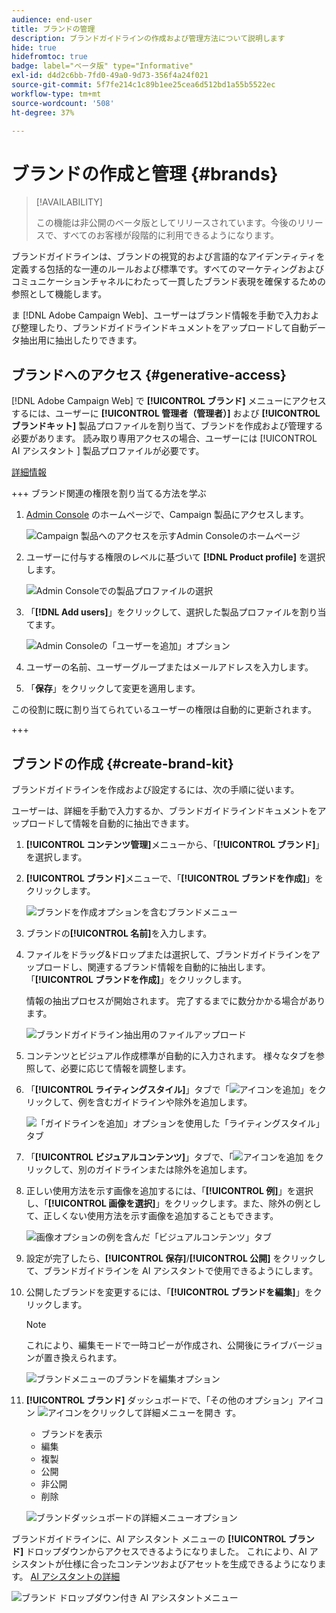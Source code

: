 ```yaml
---
audience: end-user
title: ブランドの管理
description: ブランドガイドラインの作成および管理方法について説明します
hide: true
hidefromtoc: true
badge: label="ベータ版" type="Informative"
exl-id: d4d2c6bb-7fd0-49a0-9d73-356f4a24f021
source-git-commit: 5f7fe214c1c89b1ee25cea6d512bd1a55b5522ec
workflow-type: tm+mt
source-wordcount: '508'
ht-degree: 37%

---
```


# ブランドの作成と管理 {#brands}

>[!AVAILABILITY]
>
>この機能は非公開のベータ版としてリリースされています。今後のリリースで、すべてのお客様が段階的に利用できるようになります。

ブランドガイドラインは、ブランドの視覚的および言語的なアイデンティティを定義する包括的な一連のルールおよび標準です。すべてのマーケティングおよびコミュニケーションチャネルにわたって一貫したブランド表現を確保するための参照として機能します。

ま [!DNL Adobe Campaign Web]、ユーザーはブランド情報を手動で入力および整理したり、ブランドガイドラインドキュメントをアップロードして自動データ抽出用に抽出したりできます。

## ブランドへのアクセス {#generative-access}

[!DNL Adobe Campaign Web] で **[!UICONTROL ブランド]** メニューにアクセスするには、ユーザーに **[!UICONTROL 管理者（管理者）]** および **[!UICONTROL ブランドキット]** 製品プロファイルを割り当て、ブランドを作成および管理する必要があります。 読み取り専用アクセスの場合、ユーザーには [!UICONTROL AI アシスタント &#x200B;] 製品プロファイルが必要です。

[詳細情報](https://experienceleague.adobe.com/ja/docs/campaign/campaign-v8/admin/permissions/manage-permissions)

+++ ブランド関連の権限を割り当てる方法を学ぶ

1. [Admin Console](https://adminconsole.adobe.com/enterprise) のホームページで、Campaign 製品にアクセスします。

   ![Campaign 製品へのアクセスを示すAdmin Consoleのホームページ ](assets/brands_admin_1.png)

1. ユーザーに付与する権限のレベルに基づいて **[!DNL Product profile]** を選択します。

   ![Admin Consoleでの製品プロファイルの選択 ](assets/brands_admin_2.png)

1. 「**[!DNL Add users]**」をクリックして、選択した製品プロファイルを割り当てます。

   ![Admin Consoleの「ユーザーを追加」オプション ](assets/brands_admin_3.png)

1. ユーザーの名前、ユーザーグループまたはメールアドレスを入力します。

1. 「**保存**」をクリックして変更を適用します。

この役割に既に割り当てられているユーザーの権限は自動的に更新されます。

+++

## ブランドの作成 {#create-brand-kit}

ブランドガイドラインを作成および設定するには、次の手順に従います。

ユーザーは、詳細を手動で入力するか、ブランドガイドラインドキュメントをアップロードして情報を自動的に抽出できます。

1. **[!UICONTROL コンテンツ管理]**&#x200B;メニューから、「**[!UICONTROL ブランド]**」を選択します。

1. **[!UICONTROL ブランド]**&#x200B;メニューで、「**[!UICONTROL ブランドを作成]**」をクリックします。

   ![ ブランドを作成オプションを含むブランドメニュー ](assets/brands_1.png)

1. ブランドの&#x200B;**[!UICONTROL 名前]**&#x200B;を入力します。

1. ファイルをドラッグ&amp;ドロップまたは選択して、ブランドガイドラインをアップロードし、関連するブランド情報を自動的に抽出します。 「**[!UICONTROL ブランドを作成]**」をクリックします。

   情報の抽出プロセスが開始されます。 完了するまでに数分かかる場合があります。

   ![ ブランドガイドライン抽出用のファイルアップロード ](assets/brands_7.png)

1. コンテンツとビジュアル作成標準が自動的に入力されます。 様々なタブを参照して、必要に応じて情報を調整します。

1. 「**[!UICONTROL ライティングスタイル]**」タブで「![ アイコンを追加 ](assets/do-not-localize/Smock_Add_18_N.svg)」をクリックして、例を含むガイドラインや除外を追加します。

   ![ 「ガイドラインを追加」オプションを使用した「ライティングスタイル」タブ ](assets/brands_2.png)

1. 「**[!UICONTROL ビジュアルコンテンツ]**」タブで、「![ アイコンを追加 ](assets/do-not-localize/Smock_Add_18_N.svg) をクリックして、別のガイドラインまたは除外を追加します。

1. 正しい使用方法を示す画像を追加するには、「**[!UICONTROL 例]**」を選択し、「**[!UICONTROL 画像を選択]**」をクリックします。また、除外の例として、正しくない使用方法を示す画像を追加することもできます。

   ![ 画像オプションの例を含んだ「ビジュアルコンテンツ」タブ ](assets/brands_3.png)

1. 設定が完了したら、**[!UICONTROL 保存]**/**[!UICONTROL 公開]** をクリックして、ブランドガイドラインを AI アシスタントで使用できるようにします。

1. 公開したブランドを変更するには、「**[!UICONTROL ブランドを編集]**」をクリックします。

   >[!NOTE]
   >
   >これにより、編集モードで一時コピーが作成され、公開後にライブバージョンが置き換えられます。

   ![ ブランドメニューのブランドを編集オプション ](assets/brands_4.png)

1. **[!UICONTROL ブランド]** ダッシュボードで、「その他のオプション」アイコン ![ アイコンをクリックして詳細メニューを開き ](assets/do-not-localize/Smock_More_18_N.svg) す。

   * ブランドを表示
   * 編集
   * 複製
   * 公開
   * 非公開
   * 削除

   ![ ブランドダッシュボードの詳細メニューオプション ](assets/brands_5.png)

ブランドガイドラインに、AI アシスタント メニューの **[!UICONTROL ブランド]** ドロップダウンからアクセスできるようになりました。 これにより、AI アシスタントが仕様に合ったコンテンツおよびアセットを生成できるようになります。 [AI アシスタントの詳細 ](../email/generative-gs.md)

![ ブランド ドロップダウン付き AI アシスタントメニュー ](assets/brands_6.png)